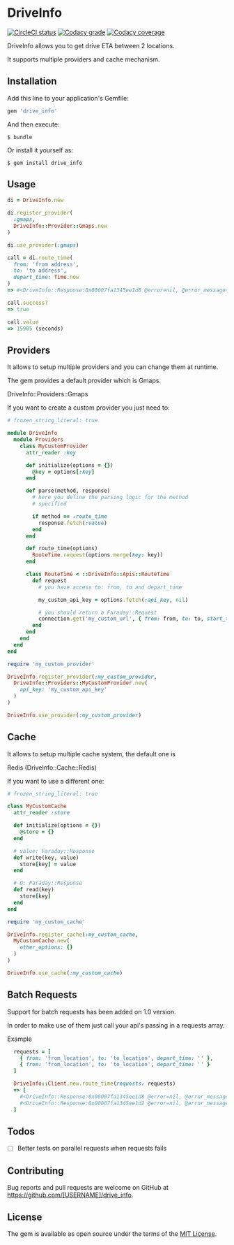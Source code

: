 # DriveInfo

[![CircleCI status](https://img.shields.io/circleci/token/74931af3113a5cd78f8c0a60c36f3feff76e88a5/project/github/batteries911/drive_info/master.svg?style=flat-square)](https://circleci.com/gh/batteries911/drive_info)
[![Codacy grade](https://img.shields.io/codacy/grade/871cbb52660d43c294dedcdf02113df4/master.svg?style=flat-square)](https://www.codacy.com/app/Batteries911/drive_info/dashboard)
[![Codacy coverage](https://img.shields.io/codacy/coverage/871cbb52660d43c294dedcdf02113df4/master.svg?style=flat-square)](https://www.codacy.com/app/Batteries911/drive_info/dashboard)

DriveInfo allows you to get drive ETA between 2 locations. 

It supports multiple providers and cache mechanism.

## Installation

Add this line to your application's Gemfile:

```ruby
gem 'drive_info'
```

And then execute:

    $ bundle

Or install it yourself as:

    $ gem install drive_info

## Usage

```ruby
di = DriveInfo.new

di.register_provider(
  :gmaps,
  DriveInfo::Provider::Gmaps.new
)

di.use_provider(:gmaps)

call = di.route_time(
  from: 'from address',
  to: 'to address',
  depart_time: Time.now
)
=> #<DriveInfo::Response:0x00007fa1345ee1d8 @error=nil, @error_message=nil, @value=15905>

call.success?
=> true

call.value
=> 15905 (seconds)
```

## Providers

It allows to setup multiple providers and you can change them at runtime.

The gem provides a default provider which is Gmaps.

DriveInfo::Providers::Gmaps

If you want to create a custom provider you just need to:

```ruby
# frozen_string_literal: true

module DriveInfo
  module Providers
    class MyCustomProvider
      attr_reader :key

      def initialize(options = {})
        @key = options[:key]
      end

      def parse(method, response)
        # here you define the parsing logic for the method
        # specified

        if method == :route_time
          response.fetch(:value)
        end
      end

      def route_time(options)
        RouteTime.request(options.merge(key: key))
      end

      class RouteTime < ::DriveInfo::Apis::RouteTime
        def request
          # you have access to: from, to and depart_time

          my_custom_api_key = options.fetch(:api_key, nil)

          # you should return a Faraday::Request
          connection.get('my_custom_url', { from: from, to: to, start_time: depart_time })
        end
      end
    end
  end
end

require 'my_custom_provider'

DriveInfo.register_provider(:my_custom_provider,
  DriveInfo::Providers::MyCustomProvider.new(
    api_key: 'my_custom_api_key'
  )
)

DriveInfo.use_provider(:my_custom_provider)
```

## Cache

It allows to setup multiple cache system, the default one is

Redis (DriveInfo::Cache::Redis)

If you want to use a different one:

```ruby
# frozen_string_literal: true

class MyCustomCache
  attr_reader :store

  def initialize(options = {})
    @store = {}
  end

  # value: Faraday::Response
  def write(key, value)
    store[key] = value
  end

  # O: Faraday::Response
  def read(key)
    store[key]
  end
end

require 'my_custom_cache'

DriveInfo.register_cache(:my_custom_cache,
  MyCustomCache.new(
    other_options: {}
  )
)

DriveInfo.use_cache(:my_custom_cache)

```

## Batch Requests

Support for batch requests has been added on 1.0 version.

In order to make use of them just call your api's passing in a requests array.

Example

```ruby
  requests = [
    { from: 'from_location', to: 'to_location', depart_time: '' },
    { from: 'from_location', to: 'to_location', depart_time: '' }
  ]

  DriveInfo::Client.new.route_time(requests: requests)
  => [
    #<DriveInfo::Response:0x00007fa1345ee1d8 @error=nil, @error_message=nil, @value=15905>,
    #<DriveInfo::Response:0x00007fa1345ee1d2 @error=nil, @error_message=nil, @value=15905>
  ]
```

## Todos

- [ ] Better tests on parallel requests when requests fails

## Contributing

Bug reports and pull requests are welcome on GitHub at https://github.com/[USERNAME]/drive_info.

## License

The gem is available as open source under the terms of the [MIT License](http://opensource.org/licenses/MIT).
